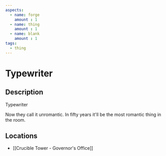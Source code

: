 ```yaml
---
aspects: 
  - name: forge
    amount : 1
  - name: thing
    amount : 1
  - name: blank
    amount : 1
tags:
  - thing
---
```


# Typewriter

## Description
Typewriter

Now they call it unromantic. In fifty years it'll be the most romantic thing in the room.
## Locations
- [[Crucible Tower - Governor's Office]]